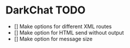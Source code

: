 # DarkChat TODO

- [] Make options for different XML routes
- [] Make option for HTML send without output
- [] Make option for message size
